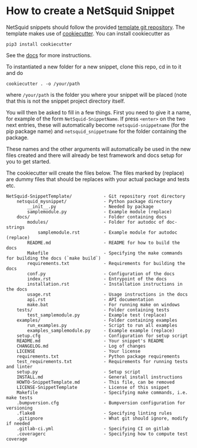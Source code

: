 How to create a NetSquid Snippet
================================

NetSquid snippets should follow the provided [template git repository](https://github.com/SoftwareQuTech/NetSquid-SnippetTemplate).
The template makes use of [cookiecutter](https://cookiecutter.readthedocs.io/en/latest/index.html).
You can install cookiecutter as
```shell
pip3 install cookiecutter
```
See the [docs](https://cookiecutter.readthedocs.io/en/latest/installation.html) for more instructions.

To instantiated a new folder for a new snippet, clone this repo, cd in to it and do

```shell
cookiecutter . -o /your/path
```

where `/your/path` is the folder you where your snippet will be placed (note that this is not the snippet project directory itself.

You will then be asked to fill in a few things.
First you need to give it a name, for example of the form `NetSquid-SnippetName`.
If press `<enter>` on the two next entries, these will automatically become `netsquid-snippetname` (for the pip package name) and `netsquid_snippetname` for the folder containing the package.

These names and the other arguments will automatically be used in the new files created and there will already be test framework and docs setup for you to get started.

The cookiecutter will create the files below.
The files marked by (replace) are dummy files that should be replaces with your actual package and tests etc.

```
NetSquid-SnippetTemplate/            - Git repository root directory
    netsquid_mysnippet/              - Python package directory
        __init__.py                  - Needed by package
        samplemodule.py              - Example module (replace)
    docs/                            - Folder containing docs
        modules/                     - Folder for autodoc of doc-strings
            samplemodule.rst         - Example module for autodoc (replace)
        README.md                    - README for how to build the docs
        Makefile                     - Specifying the make commands for building the docs (`make build`)
        requirements.txt             - Requirements for building the docs
        conf.py                      - Configuration of the docs
        index.rst                    - Entrypoint of the docs
        installation.rst             - Installation instructions in the docs
        usage.rst                    - Usage instructions in the docs
        api.rst                      - API documentation
        make.bat                     - For running make on windows
    tests/                           - Folder containing tests
        test_samplemodule.py         - Example test (replace)
    examples/                        - Folder containing examples
        run_examples.py              - Script to run all examples
        examples_samplemodule.py     - Example example (replace)
    setup.cfg                        - Configuration for setup script
    README.md                        - Your snippet's README
    CHANGELOG.md                     - Log of changes
    LICENSE                          - Your license
    requirements.txt                 - Python package requirements
    test_requirements.txt            - Requirements for running tests and linter
    setup.py                         - Setup script
    INSTALL.md                       - General install instructions
    HOWTO-SnippetTemplate.md         - This file, can be removed
    LICENSE-SnippetTemplate          - License of this snippet
    Makefile                         - Specifying make commands, i.e. make tests
    .bumpversion.cfg                 - Bumpversion configuration for versioning
    .flake8                          - Specifying linting rules
    .gitignore                       - What git should ignore, modify if needed
    .gitlab-ci.yml                   - Specifying CI on gitlab
    .coveragerc                      - Specifying how to compute test coverage
```
